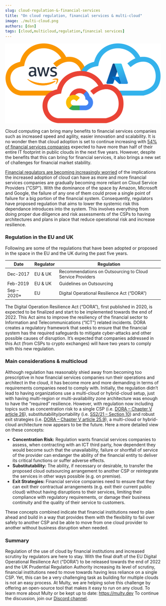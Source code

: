 ```yaml
---
slug: cloud-regulation-&-financial-services
title: "On cloud regulation, financial services & multi-cloud"
image: ./multi-cloud.png
authors: [dan]
tags: [cloud,multicloud,regulation,financial services]
---
```

<div class="text--center" >

<div style={{display: 'block',marginLeft: 'auto',marginRight: 'auto',width: '70%'}}>

![On Cloud Regulation & Financial Services](./multi-cloud.png)

</div>

</div>

Cloud computing can bring many benefits to financial services companies such as increased speed and agility, easier innovation and scalability. It is no wonder then that cloud adoption is set to continue increasing with [54% of financial services companies](https://www.mckinsey.com/business-functions/mckinsey-digital/our-insights/three-big-moves-that-can-decide-a-financial-institutions-future-in-the-cloud) expected to have more than half of their entire IT footprint in public clouds in the next five years. However, despite the benefits that this can bring for financial services, it also brings a new set of challenges for financial market stability.

[Financial regulators are becoming increasingly worried](https://www.ft.com/content/29405a47-586b-4c5a-b641-0f479b4cee1d) of the implications the increased adoption of cloud can have as more and more financial services companies are gradually becoming more reliant on Cloud Service Providers (“CSP”). With the dominance of the space by Amazon, Microsoft and Google, the failure of any one of them could prove a single point of failure for a big portion of the financial system. Consequently, regulators have proposed regulation that aims to lower the systemic risk this dependance introduces into the system. This involves everything from doing proper due diligence and risk assessments of the CSPs to having architectures and plans in place that reduce operational risk and increase resilience.

<!--truncate-->

### Regulation in the EU and UK

Following are some of the regulations that have been adopted or proposed in the space in the EU and the UK during the past five years.

| Date                                               | Regulator                                               | Regulation                                                       |
|----------------------------------------------------|---------------------------------------------------------|------------------------------------------------------------------|
| Dec-2017                                           | EU & UK                                                 | Recommendations on Outsourcing to Cloud Service Providers        |
| Feb-2019                                           | EU & UK                                                 | Guidelines on Outsourcing                                        |
| Sep – 2020*                                        | EU                                                      | Digital Operational Resilience Act (“DORA”)                      |

The Digital Operation Resilience Act (“DORA”), first published in 2020, is expected to be finalized and start to be implemented towards the end of 2022. This Act aims to improve the resiliency of the financial sector to Information and Telecommunications (“ICT”) related incidents. DORA creates a regulatory framework that seeks to ensure that the financial system has the required safeguards to mitigate cyber-attacks and other possible causes of disruption.  It’s expected that companies addressed in this Act (from CSPs to crypto exchanges) will have two years to comply with this new regulation.

### Main considerations & multicloud

Although regulation has reasonably shied away from becoming too prescriptive in how financial services companies run their operations and architect in the cloud, it has become more and more demanding in terms of requirements companies need to comply with. Initially, the regulation didn’t lead to having organizations use a multi-cloud or hybrid-cloud setup, just with having multi-region or multi-availability zone architecture was enough to have the “required” resilience. However, with regulation now including topics such as concentration risk to a single CSP (i.e. [DORA – Chapter V article 26]( https://eur-lex.europa.eu/legal-content/EN/TXT/?uri=celex%3A52020PC0595#:~:text=1094/2010%2C%20respectively.-,Article%2026,-Preliminary%20assessment%20of)), substitutability/portability (i.e. [SS2/21 – Section 10](https://www.prevalent.net/compliance/pra-ss2-21/#:~:text=10%20Business%20continuity%20and%20exit%20plans)) and robust exit strategies (i.e. [DORA – Chapter V article 25.9](https://eur-lex.europa.eu/legal-content/EN/TXT/?uri=celex%3A52020PC0595#:~:text=9.-,Financial%20entities,-shall%20put%20in)), a multi-cloud or hybrid-cloud architecture now appears to be the future.
Here a more detailed view on these concepts:
- **Concentration Risk:** Regulation wants financial services companies to assess, when contracting with an ICT third party, how dependent they would become such that the unavailability, failure or shortfall of service of the provider can endanger the ability of the financial entity to deliver its critical functions or suffer adverse effects.
- **Substitutability:** The ability, if necessary or desirable, to transfer the proposed cloud outsourcing arrangement to another CSP or reintegrate the services in other ways possible (e.g. on premise).
- **Exit Strategies:** Financial service companies need to ensure that they can exit their contractual arrangements (e.g. exit their current public cloud) without having disruptions to their services, limiting their compliance with regulatory requirements, or damage their business continuity and the quality of their service to customers.

These concepts combined indicate that financial institutions need to plan ahead and build in a way that provides them with the flexibility to fail over safely to another CSP and be able to move from one cloud provider to another without business disruption when needed.

### Summary
Regulation of the use of cloud by financial institutions and increased scrutiny by regulators are here to stay. With the final draft of the EU Digital Operational Resilience Act (“DORA”) to be released towards the end of 2022 and the UK Prudential Regulation Authority increasing its level of scrutiny, financial institutions need to move towards having less reliance on a single CSP.
Yet, this can be a very challenging task as building for multiple clouds is not an easy process. At Multy, we are helping solve this challenge by offering an open-source tool that makes it easy to run on any cloud. To learn more about Multy or be kept up to date: https://multy.dev To continue the discussion, join our [Discord channel](https://discord.gg/QfPb4EqNs2).    

